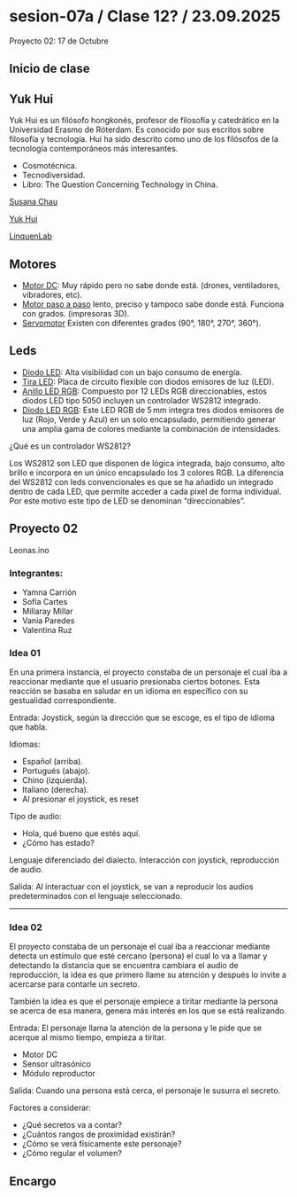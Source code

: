 # sesion-07a / Clase 12? / 23.09.2025

Proyecto 02:  17 de Octubre

## Inicio de clase 

## Yuk Hui

Yuk Hui es un filósofo hongkonés, profesor de filosofía y catedrático en la Universidad Erasmo de Róterdam. Es conocido por sus escritos sobre filosofía y tecnología. Hui ha sido descrito como uno de los filósofos de la tecnología contemporáneos más interesantes.

- Cosmotécnica.
- Tecnodiversidad.
- Libro: The Question Concerning Technology in China.

[Susana Chau](https://cl.linkedin.com/in/susana-chau)

[Yuk Hui](https://cajanegraeditora.com.ar/autores/?autor=hui-yuk)

[LinquenLab](https://liquenlab.cl/)

## Motores

- [Motor DC](https://afel.cl/collections/alta-velocidad): Muy rápido pero no sabe donde está. (drones, ventiladores, vibradores, etc).
- [Motor paso a paso](https://afel.cl/collections/paso-a-paso) lento, preciso y tampoco sabe donde está. Funciona con grados. (impresoras 3D).
- [Servomotor](https://afel.cl/collections/servomotores) Existen con diferentes grados (90°, 180°, 270°, 360°).

## Leds

- [Diodo LED](https://afel.cl/products/diodo-led-5mm-ultrabrillante-amarillo): Alta visibilidad con un bajo consumo de energía.
- [Tira LED](https://www.ledstudio.cl/cinta-led-studio-14-4wm-luz-calida-12v-ip20-5-metros/p?idsku=2613&gad_source=1&gad_campaignid=22832701091&gbraid=0AAAAAC3lBbVk3EcqAoN-CH64R4i0s6UVU&gclid=Cj0KCQjwrojHBhDdARIsAJdEJ_fHvfFZk9yQCcxefMnpzpdf753iTM_aG5BkuahinVsrTLfUK7_0E4waAkHYEALw_wcB): Placa de circuito flexible con diodos emisores de luz (LED).
- [Anillo LED RGB](https://afel.cl/products/anillo-led-rgb-neopixel-12-leds-ws2812): Compuesto por 12 LEDs RGB direccionables, estos diodos LED tipo 5050 incluyen un controlador WS2812 integrado.
- [Diodo LED RGB](https://afel.cl/products/diodo-led-rgb-5mm): Este LED RGB de 5 mm integra tres diodos emisores de luz (Rojo, Verde y Azul) en un solo encapsulado, permitiendo generar una amplia gama de colores mediante la combinación de intensidades.

¿Qué es un controlador WS2812?

Los WS2812 son LED que disponen de lógica integrada, bajo consumo, alto brillo e incorpora en un único encapsulado los 3 colores RGB. La diferencia del WS2812 con leds convencionales es que se ha añadido un integrado dentro de cada LED, que permite acceder a cada pixel de forma individual. Por este motivo este tipo de LED se denominan “direccionables”.

## Proyecto 02

Leonas.ino

### Integrantes:

- Yamna Carrión
- Sofía Cartes
- Millaray Millar
- Vania Paredes
- Valentina Ruz

### Idea 01

En una primera instancia, el proyecto constaba de un personaje el cual iba a reaccionar mediante que el usuario presionaba ciertos botones. Esta reacción se basaba en saludar en un idioma en específico con su gestualidad correspondiente. 

Entrada: Joystick, según la dirección que se escoge, es el tipo de idioma que habla.

Idiomas:
- Español (arriba).
- Portugués (abajo).
- Chino (izquierda).
- Italiano (derecha).
- Al presionar el joystick, es reset

Tipo de audio:
- Hola, qué bueno que estés aquí.
- ¿Cómo has estado?

Lenguaje diferenciado del dialecto.
Interacción con joystick, reproducción de audio.

Salida: Al interactuar con el joystick, se van a reproducir los audios predeterminados con el lenguaje seleccionado.

--------

### Idea 02

El proyecto constaba de un personaje el cual iba a reaccionar mediante detecta un estímulo que esté cercano (persona) el cual lo va a llamar y detectando la distancia que se encuentra cambiara el audio de reproducción, la idea es que primero llame su atención y después lo invite a acercarse para contarle un secreto. 

También la idea es que el personaje empiece a tiritar mediante la persona se acerca de esa manera, genera más interés en los que se está realizando. 

Entrada: El personaje llama la atención de la persona y le pide que se acerque al mismo tiempo, empieza a tiritar.

- Motor DC
- Sensor ultrasónico
- Módulo reproductor 

Salida: Cuando una persona está cerca, el personaje le susurra el secreto.

Factores a considerar:
- ¿Qué secretos va a contar?
- ¿Cuántos rangos de proximidad existirán?
- ¿Cómo se verá físicamente este personaje?
- ¿Cómo regular el volumen?

## Encargo


